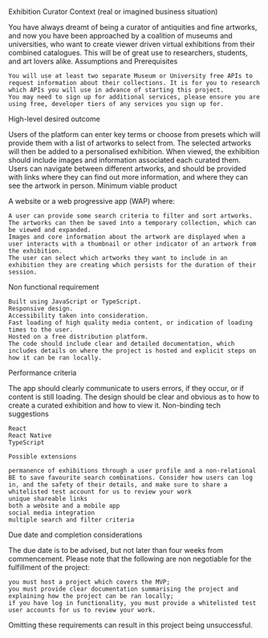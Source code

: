 Exhibition Curator
Context (real or imagined business situation)

You have always dreamt of being a curator of antiquities and fine artworks, and now you have been approached by a coalition of museums and universities, who want to create viewer driven virtual exhibitions from their combined catalogues. This will be of great use to researchers, students, and art lovers alike.
Assumptions and Prerequisites

    You will use at least two separate Museum or University free APIs to request information about their collections. It is for you to research which APIs you will use in advance of starting this project.
    You may need to sign up for additional services, please ensure you are using free, developer tiers of any services you sign up for.

High-level desired outcome

Users of the platform can enter key terms or choose from presets which will provide them with a list of artworks to select from. The selected artworks will then be added to a personalised exhibition. When viewed, the exhibition should include images and information associated each curated them. Users can navigate between different artworks, and should be provided with links where they can find out more information, and where they can see the artwork in person.
Minimum viable product

A website or a web progressive app (WAP) where:

    A user can provide some search criteria to filter and sort artworks.
    The artworks can then be saved into a temporary collection, which can be viewed and expanded.
    Images and core information about the artwork are displayed when a user interacts with a thumbnail or other indicator of an artwork from the exhibition.
    The user can select which artworks they want to include in an exhibition they are creating which persists for the duration of their session.

Non functional requirement

    Built using JavaScript or TypeScript.
    Responsive design.
    Accessibility taken into consideration.
    Fast loading of high quality media content, or indication of loading times to the user.
    Hosted on a free distribution platform.
    The code should include clear and detailed documentation, which includes details on where the project is hosted and explicit steps on how it can be ran locally.

Performance criteria

The app should clearly communicate to users errors, if they occur, or if content is still loading. The design should be clear and obvious as to how to create a curated exhibition and how to view it.
Non-binding tech suggestions

    React
    React Native
    TypeScript

    Possible extensions

    permanence of exhibitions through a user profile and a non-relational BE to save favourite search combinations. Consider how users can log in, and the safety of their details, and make sure to share a whitelisted test account for us to review your work
    unique shareable links
    both a website and a mobile app
    social media integration
    multiple search and filter criteria

Due date and completion considerations

The due date is to be advised, but not later than four weeks from commencement. Please note that the following are non negotiable for the fulfillment of the project:

    you must host a project which covers the MVP;
    you must provide clear documentation summarising the project and explaining how the project can be ran locally;
    if you have log in functionality, you must provide a whitelisted test user accounts for us to review your work.

Omitting these requirements can result in this project being unsuccessful.
